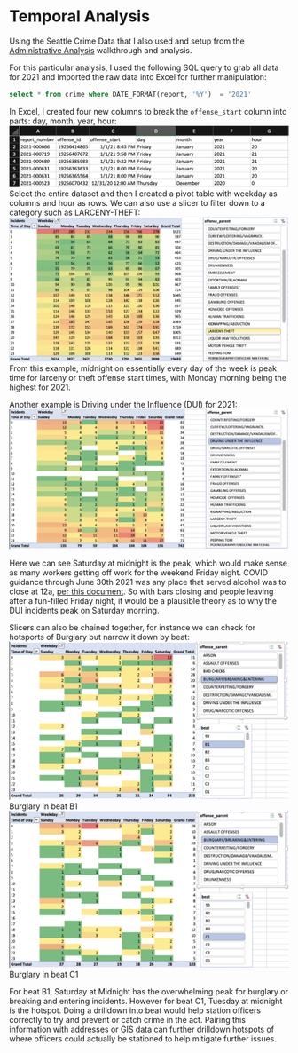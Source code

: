 # Temporal Analysis
Using the Seattle Crime Data that I also used and setup from the [Administrative Analysis](./AdministrativeAnalysis.md) walkthrough and analysis.

For this particular analysis, I used the following SQL query to grab all data for 2021 and imported the raw data into Excel for further manipulation:
```sql
select * from crime where DATE_FORMAT(report, '%Y')  = '2021'
```

In Excel, I created four new columns to break the `offense_start` column into parts: day, month, year, hour:
![pivot color coded](../visuals/temporal_new_cols.png)
Select the entire dataset and then I created a pivot table with weekday as columns and hour as rows. We can also use a slicer to filter down to a category such as LARCENY-THEFT:
![pivot color coded](../visuals/temporal_pivot.png)
From this example, midnight on essentially every day of the week is peak time for larceny or theft offense start times, with Monday morning being the highest for 2021.

Another example is Driving under the Influence (DUI) for 2021:
![dui pivot color coded](../visuals/temporal_pivot_dui.png)

Here we can see Saturday at midnight is the peak, which would make sense as many workers getting off work for the weekend Friday night. COVID guidance through June 30th 2021 was any place that served alcohol was to close at 12a, [per this document](https://www.governor.wa.gov/sites/default/files/COVID19%20Eating%20and%20Drinking%20Establishment%20Guidance.pdf). So with bars closing and people leaving after a fun-filled Friday night, it would be a plausible theory as to why the DUI incidents peak on Saturday morning.


Slicers can also be chained together, for instance we can check for hotsports of Burglary but narrow it down by beat:
![burglary in beat B1](../visuals/temporal_burglary_b1.png)
Burglary in beat B1
![burglary in beat C1](../visuals/temporal_burglary_c1.png)
Burglary in beat C1

For beat B1, Saturday at Midnight has the overwhelming peak for burglary or breaking and entering incidents. However for beat C1, Tuesday at midnight is the hotspot. Doing a drilldown into beat would help station officers correctly to try and prevent or catch crime in the act. Pairing this information with addresses or GIS data can further drilldown hotspots of where officers could actually be stationed to help mitigate further issues.
